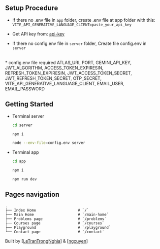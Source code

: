 ## Setup Procedure

- If there no .env file in `app` folder, create .env file at app folder with this: `VITE_API_GENERATIVE_LANGUAGE_CLIENT=paste_your_api_key`
- Get API key from: [api-key](https://aistudio.google.com/app/apikey)

- If there no config.env file in `server` folder, Create file config.env in `server`
<br />
* config.env file required
  ATLAS_URI, PORT, GEMINI_API_KEY, JWT_ALGORITHM, ACCESS_TOKEN_EXPIRESIN, REFRESH_TOKEN_EXPIRESIN, JWT_ACCESS_TOKEN_SECRET, JWT_REFRESH_TOKEN_SECRET, OTP_SECRET, VITE_API_GENERATIVE_LANGUAGE_CLIENT, EMAIL_USER, EMAIL_PASSWORD

## Getting Started
* Terminal server
  ```sh
  cd server
  ```
  ```sh
  npm i
  ```
  ```sh
  node --env-file=config.env server
  ```

* Terminal app
  ```sh
  cd app
  ```
  ```sh
  npm i
  ```
  ```sh
  npm run dev
  ```

## Pages navigation

    .
    ├── Index Home                   # `/`
    ├── Main Home                    # `/main-home`
    ├── Problems page                # `/problems`
    ├── Courses page                 # `/courses`
    ├── Playground                   # `/playground`
    └── Contact page                 # `/contact`

Built by [[LeTranTrongNghia](https://github.com/LeTranTrongNghia)] & [[ngcuyen](https://github.com/ngcuyen)]
